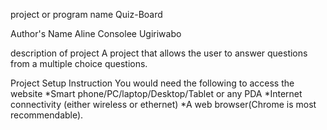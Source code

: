 project or program name
Quiz-Board

Author's Name
Aline Consolee Ugiriwabo

description of project
A project that allows the user to answer questions from a multiple choice questions.

Project Setup Instruction
You would need the following to access the website *Smart phone/PC/laptop/Desktop/Tablet or any PDA *Internet connectivity (either wireless or ethernet) *A web browser(Chrome is most recommendable).
